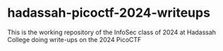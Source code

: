 # hadassah-picoctf-2024-writeups
This is the working repository of the InfoSec class of 2024 at Hadassah College doing write-ups on the 2024 PicoCTF
